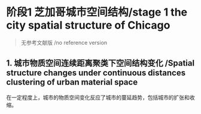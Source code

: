 


# 阶段1 芝加哥城市空间结构/stage 1 the city spatial structure of Chicago
> 无参考文献版 /no reference version
## 1. 城市物质空间连续距离聚类下空间结构变化 /Spatial structure changes under continuous distances clustering of urban material space
在一定程度上，城市的物质空间变化反应了城市的蔓延趋势，包括城市的扩张和收缩。
<!--stackedit_data:
eyJoaXN0b3J5IjpbLTE2NzQ0MzQzNDIsNzY5NzcxMzEwLC0yMD
g5MDU3MDE4LC0xNjEwOTk2NTIzLC0xNzMwMjY1MTI3XX0=
-->
